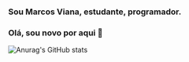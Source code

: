 ### Sou Marcos Viana, estudante, programador.
### Olá, sou novo por aqui 👋


![Anurag's GitHub stats](https://github-readme-stats.vercel.app/api?username=marcosvianaap&show_icons=true&theme=dark)

<img align="right" alt="" src="https://discord.com/channels/@me/1076147446901641227/1076182302012477480"/>
